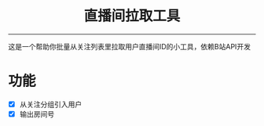 <h1 align="center">直播间拉取工具</h1>

---

这是一个帮助你批量从关注列表里拉取用户直播间ID的小工具，依赖B站API开发

# 功能

- [x] 从关注分组引入用户
- [x] 输出房间号
